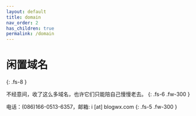 ```yaml
---
layout: default
title: domain
nav_order: 2
has_children: true
permalink: /domain
---
```

# 闲置域名
{: .fs-8 }

不经意间，收了这么多域名，也许它们只能陪自己慢慢老去。
{: .fs-6 .fw-300 }

电话：(086)166-0513-6357，邮箱: i [at] blogwx.com
{: .fs-5 .fw-300 }